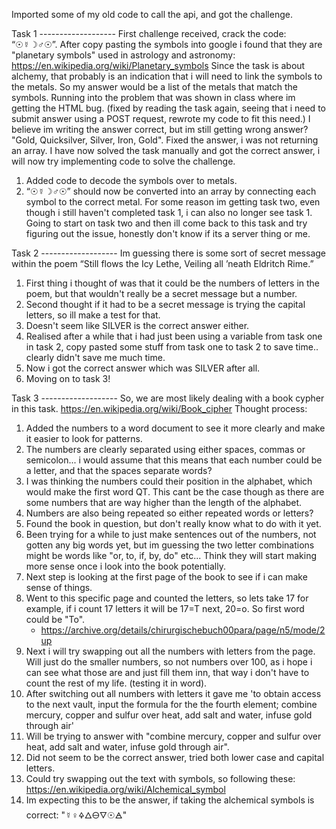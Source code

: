 Imported some of my old code to call the api, and got the challenge.

Task 1 -------------------
First challenge received, crack the code: “☉☿☽♂☉”.
After copy pasting the symbols into google i found that they are "planetary symbols" used in astrology and astronomy: https://en.wikipedia.org/wiki/Planetary_symbols
Since the task is about alchemy, that probably is an indication that i will need to link the symbols to the metals. So my answer would be a list of the metals that match the symbols.
Running into the problem that was shown in class where im getting the HTML bug. (fixed by reading the task again, seeing that i need to submit answer using a POST request, rewrote my code to fit this need.)
I believe im writing the answer correct, but im still getting wrong answer? "Gold, Quicksilver, Silver, Iron, Gold".
Fixed the answer, i was not returning an array.
I have now solved the task manually and got the correct answer, i will now try implementing code to solve the challenge.
  1. Added code to decode the symbols over to metals.
  2. “☉☿☽♂☉” should now be converted into an array by connecting each symbol to the correct metal.
For some reason im getting task two, even though i still haven't completed task 1, i can also no longer see task 1.
Going to start on task two and then ill come back to this task and try figuring out the issue, honestly don't know if its a server thing or me.

Task 2 -------------------
Im guessing there is some sort of secret message within the poem “Still flows the Icy Lethe, Veiling all ’neath Eldritch Rime.”
1. First thing i thought of was that it could be the numbers of letters in the poem, but that wouldn't really be a secret message but a number.
2. Second thought if it had to be a secret message is trying the capital letters, so ill make a test for that.
3. Doesn't seem like SILVER is the correct answer either.
4. Realised after a while that i had just been using a variable from task one in task 2, copy pasted some stuff from task one to task 2 to save time.. clearly didn't save me much time.
5. Now i got the correct answer which was SILVER after all.
6. Moving on to task 3!

Task 3 -------------------
So, we are most likely dealing with a book cypher in this task. https://en.wikipedia.org/wiki/Book_cipher
Thought process:
1. Added the numbers to a word document to see it more clearly and make it easier to look for patterns.
2. The numbers are clearly separated using either spaces, commas or semicolon... i would assume that this means that each number could be a letter, and that the spaces separate words?
3. I was thinking the numbers could their position in the alphabet, which would make the first word QT. This cant be the case though as there are some numbers that are way higher than the length of the alphabet.
4. Numbers are also being repeated so either repeated words or letters?
5. Found the book in question, but don't really know what to do with it yet.
6. Been trying for a while to just make sentences out of the numbers, not gotten any big words yet, but im guessing the two letter combinations might be words like "or, to, if, by, do" etc... Think they will start making more sense once i look into the book potentially.
7. Next step is looking at the first page of the book to see if i can make sense of things.
8. Went to this specific page and counted the letters, so lets take 17 for example, if i count 17 letters it will be 17=T next, 20=o. So first word could be "To".
   - https://archive.org/details/chirurgischebuch00para/page/n5/mode/2up
9. Next i will try swapping out all the numbers with letters from the page. Will just do the smaller numbers, so not numbers over 100, as i hope i can see what those are and just fill them inn, that way i don't have to count the rest of my life. (testing it in word).
10. After switching out all numbers with letters it gave me 'to obtain access to the next vault, input the formula for the the fourth element; combine mercury, copper and sulfur over heat, add salt and water, infuse gold through air'
11. Will be trying to answer with "combine mercury, copper and sulfur over heat, add salt and water, infuse gold through air".
12. Did not seem to be the correct answer, tried both lower case and capital letters.
13. Could try swapping out the text with symbols, so following these: https://en.wikipedia.org/wiki/Alchemical_symbol
14. Im expecting this to be the answer, if taking the alchemical symbols is correct: "☿♀🜍🜂🜔🜄☉🜁"

